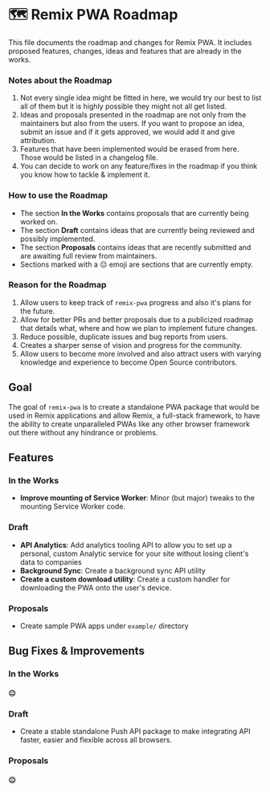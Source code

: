 # 🗺 Remix PWA Roadmap

This file documents the roadmap and changes for Remix PWA. It includes proposed features, changes, ideas and features that are already in the  works.

### Notes about the Roadmap

1. Not every single idea might be fitted in here, we would try our best to list all of them but it is highly possible they might not all get listed.
2. Ideas and proposals presented in the roadmap are not only from the maintainers but also from the users. If you want to propose an idea, submit an issue and if it gets approved, we would add it and give attribution.
3. Features that have been implemented would be erased from here. Those would be listed in a changelog file.
4. You can decide to work on any feature/fixes in the roadmap if you think you know how to tackle & implement it.

### How to use the Roadmap

- The section **In the Works** contains proposals that are currently being worked on.
- The section **Draft** contains ideas that are currently being reviewed and possibly implemented.
- The section **Proposals** contains ideas that are recently submitted and are awaiting full review from maintainers.
- Sections marked with a 😐 emoji are sections that are currently empty.

### Reason for the Roadmap

1. Allow users to keep track of `remix-pwa` progress and also it's plans for the future.
2. Allow for better PRs and better proposals due to a publicized roadmap that details what, where and how we plan to implement future changes. 
3. Reduce possible, duplicate issues and bug reports from users.
4. Creates a sharper sense of vision and progress for the community.
5. Allow users to become more involved and also attract users with varying knowledge and experience to become Open Source contributors.

## Goal

The goal of `remix-pwa` is to create a standalone PWA package that would be used in Remix applications and allow Remix, a full-stack framework, to have the ability to create unparalleled PWAs like any other browser framework out there without any hindrance or problems.

<h2> Features </h2>

### In the Works

- **Improve mounting of Service Worker**: Minor (but major) tweaks to the mounting Service Worker code. 

### Draft

- **API Analytics**: Add analytics tooling API to allow you to set up a personal, custom Analytic service for your site without losing client's data to companies
- **Background Sync**: Create a background sync API utility
- **Create a custom download utility**: Create a custom handler for downloading the PWA onto the user's device.

### Proposals

- Create sample PWA apps under `example/` directory

## Bug Fixes & Improvements

### In the Works

#### 😐

### Draft

- Create a stable standalone Push API package to make integrating API faster, easier and flexible across all browsers.

### Proposals

#### 😐
